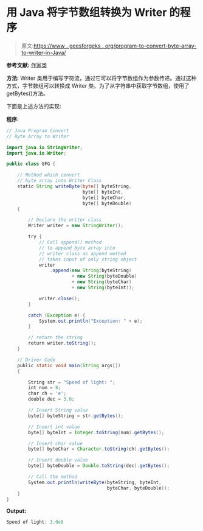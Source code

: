 # 用 Java 将字节数组转换为 Writer 的程序

> 原文:[https://www . geesforgeks . org/program-to-convert-byte-array-to-writer-in-Java/](https://www.geeksforgeeks.org/program-to-convert-byte-array-to-writer-in-java/)

**参考文献:** [作家类](https://www.geeksforgeeks.org/java-io-writer-class-java/)

**方法:**
Writer 类用于编写字符流，通过它可以将字节数组作为参数传递。通过这种方式，字节数组可以转换成 Writer 类。为了从字符串中获取字节数组，使用了 getBytes()方法。

下面是上述方法的实现:

**程序:**

```java
// Java Program Convert
// Byte Array to Writer

import java.io.StringWriter;
import java.io.Writer;

public class GFG {

    // Method which convert
    // byte array into Writer Class
    static String writeByte(byte[] byteString,
                            byte[] byteInt,
                            byte[] byteChar,
                            byte[] byteDouble)
    {

        // Declare the writer class
        Writer writer = new StringWriter();

        try {
            // Call append() method
            // to append byte array into
            // writer class as append method
            // takes input of only string object
            writer
                .append(new String(byteString)
                        + new String(byteDouble)
                        + new String(byteChar)
                        + new String(byteInt));

            writer.close();
        }

        catch (Exception e) {
            System.out.println("Exception: " + e);
        }

        // return the string
        return writer.toString();
    }

    // Driver Code
    public static void main(String args[])
    {

        String str = "Speed of light: ";
        int num = 8;
        char ch = 'e';
        double dec = 3.0;

        // Insert String value
        byte[] byteString = str.getBytes();

        // Insert int value
        byte[] byteInt = Integer.toString(num).getBytes();

        // Insert char value
        byte[] byteChar = Character.toString(ch).getBytes();

        // Insert double value
        byte[] byteDouble = Double.toString(dec).getBytes();

        // Call the method
        System.out.println(writeByte(byteString, byteInt,
                                     byteChar, byteDouble));
    }
}
```

**Output:**

```java
Speed of light: 3.0e8

```